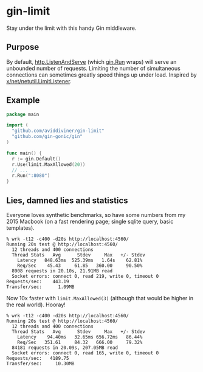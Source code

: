 # gin-limit
Stay under the limit with this handy Gin middleware.

## Purpose
By default, [http.ListenAndServe](https://golang.org/pkg/net/http/#ListenAndServe) (which [gin.Run](https://github.com/gin-gonic/gin/blob/9e930b9bdd5a29bac38fb491ffac4e7ea84b825d/gin.go#L221) wraps) will serve an unbounded number of requests.  Limiting the number of simultaneous connections can sometimes greatly speed things up under load.  Inspired by [x/net/netutil.LimitListener](https://godoc.org/golang.org/x/net/netutil#LimitListener).

## Example
```go
package main

import (
  "github.com/aviddiviner/gin-limit"
  "github.com/gin-gonic/gin"
)

func main() {
  r := gin.Default()
  r.Use(limit.MaxAllowed(20))
  // ...
  r.Run(":8080")
}
```

## Lies, damned lies and statistics
Everyone loves synthetic benchmarks, so have some numbers from my 2015 Macbook (on a fast rendering page; single sqlite query, basic templates).

    % wrk -t12 -c400 -d20s http://localhost:4560/
    Running 20s test @ http://localhost:4560/
      12 threads and 400 connections
      Thread Stats   Avg      Stdev     Max   +/- Stdev
        Latency   848.63ms  525.39ms   1.64s    62.81%
        Req/Sec    45.43     61.85   360.00     90.50%
      8908 requests in 20.10s, 21.91MB read
      Socket errors: connect 0, read 219, write 0, timeout 0
    Requests/sec:    443.19
    Transfer/sec:      1.09MB

Now 10x faster with `limit.MaxAllowed(3)` (although that would be higher in the real world).  Hooray!

    % wrk -t12 -c400 -d20s http://localhost:4560/
    Running 20s test @ http://localhost:4560/
      12 threads and 400 connections
      Thread Stats   Avg      Stdev     Max   +/- Stdev
        Latency    94.40ms   32.65ms 656.72ms   86.44%
        Req/Sec   351.61     84.32   666.00     79.32%
      84181 requests in 20.09s, 207.05MB read
      Socket errors: connect 0, read 165, write 0, timeout 0
    Requests/sec:   4189.75
    Transfer/sec:     10.30MB
